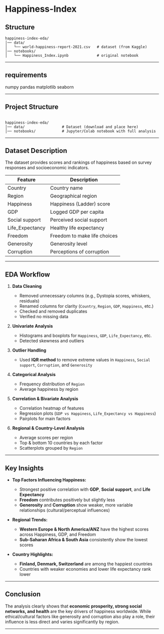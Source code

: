 # Happiness-Index

## Structure
````
happiness-index-eda/
│── data/
│   └── world-happiness-report-2021.csv   # dataset (from Kaggle)
│── notebooks/
│   └── Happiness_Index.ipynb             # original notebook
````

---

## requirements

numpy
pandas
matplotlib
seaborn

---

## Project Structure
```

happiness-index-eda/
│── data/                 # Dataset (download and place here)
│── notebooks/            # Jupyter/Colab notebook with full analysis
````

---

## Dataset Description
The dataset provides scores and rankings of happiness based on survey responses and socioeconomic indicators.

| Feature         | Description |
|-----------------|-------------|
| Country         | Country name |
| Region          | Geographical region |
| Happiness       | Happiness (Ladder) score |
| GDP             | Logged GDP per capita |
| Social support  | Perceived social support |
| Life_Expectancy | Healthy life expectancy |
| Freedom         | Freedom to make life choices |
| Generosity      | Generosity level |
| Corruption      | Perceptions of corruption |

---

## EDA Workflow

1. **Data Cleaning**
   - Removed unnecessary columns (e.g., Dystopia scores, whiskers, residuals)
   - Renamed columns for clarity (`Country`, `Region`, `GDP`, `Happiness`, etc.)
   - Checked and removed duplicates
   - Verified no missing data

2. **Univariate Analysis**
   - Histograms and boxplots for `Happiness`, `GDP`, `Life_Expectancy`, etc.
   - Detected skewness and outliers

3. **Outlier Handling**
   - Used **IQR method** to remove extreme values in `Happiness`, `Social support`, `Corruption`, and `Generosity`

4. **Categorical Analysis**
   - Frequency distribution of `Region`
   - Average happiness by region

5. **Correlation & Bivariate Analysis**
   - Correlation heatmap of features
   - Regression plots (`GDP vs Happiness`, `Life_Expectancy vs Happiness`)
   - Pairplots for main factors

6. **Regional & Country-Level Analysis**
   - Average scores per region
   - Top & bottom 10 countries by each factor
   - Scatterplots grouped by `Region`

---

## Key Insights

- **Top Factors Influencing Happiness:**
  - Strongest positive correlation with **GDP**, **Social support**, and **Life Expectancy**
  - **Freedom** contributes positively but slightly less
  - **Generosity** and **Corruption** show weaker, more variable relationships (cultural/perceptual influences)

- **Regional Trends:**
  - **Western Europe & North America/ANZ** have the highest scores across Happiness, GDP, and Freedom
  - **Sub-Saharan Africa & South Asia** consistently show the lowest scores

- **Country Highlights:**
  - **Finland, Denmark, Switzerland** are among the happiest countries
  - Countries with weaker economies and lower life expectancy rank lower

---

## Conclusion

The analysis clearly shows that **economic prosperity, strong social networks, and health** are the key drivers of happiness worldwide.
While ethical/cultural factors like generosity and corruption also play a role, their influence is less direct and varies significantly by region.

---
